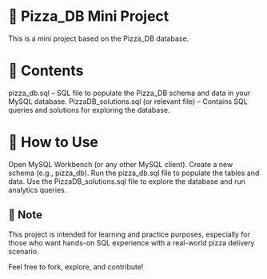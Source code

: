 # 🍕 Pizza_DB Mini Project
This is a mini project based on the Pizza_DB database.

# 📂 Contents
pizza_db.sql – SQL file to populate the Pizza_DB schema and data in your MySQL database.
PizzaDB_solutions.sql (or relevant file) – Contains SQL queries and solutions for exploring the database.
# 💾 How to Use
Open MySQL Workbench (or any other MySQL client).
Create a new schema (e.g., pizza_db).
Run the pizza_db.sql file to populate the tables and data.
Use the PizzaDB_solutions.sql file to explore the database and run analytics queries.
## 📌 Note
This project is intended for learning and practice purposes, especially for those who want hands-on SQL experience with a real-world pizza delivery scenario.

Feel free to fork, explore, and contribute!
